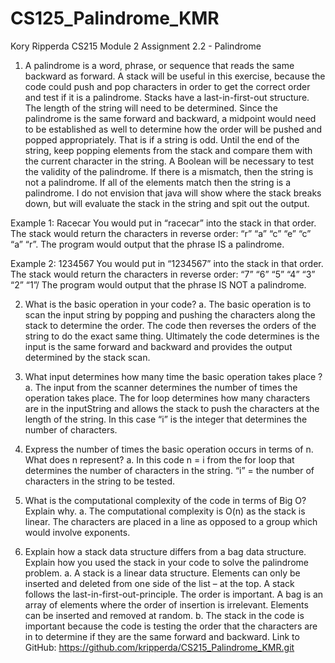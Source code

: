 # CS125_Palindrome_KMR
Kory Ripperda
CS215 Module 2
Assignment 2.2 - Palindrome

1.	A palindrome is a word, phrase, or sequence that reads the same backward as forward. A stack will be useful in this exercise, because the code could push and pop characters in order to get the correct order and test if it is a palindrome. Stacks have a last-in-first-out structure.
The length of the string will need to be determined. Since the palindrome is the same forward and backward, a midpoint would need to be established as well to determine how the order will be pushed and popped appropriately. That is if a string is odd. Until the end of the string, keep popping elements from the stack and compare them with the current character in the string. A Boolean will be necessary to test the validity of the palindrome. If there is a mismatch, then the string is not a palindrome. If all of the elements match then the string is a palindrome.
I do not envision that java will show where the stack breaks down, but will evaluate the stack in the string and spit out the output. 

Example 1:
Racecar
You would put in “racecar” into the stack in that order. The stack would return the characters in reverse order: “r” “a” “c” “e” “c” “a” “r”.
The program would output that the phrase IS a palindrome.

Example 2:
1234567
You would put in “1234567” into the stack in that order.
The stack would return the characters in reverse order: “7” “6” “5” “4” “3” “2” “1”/
The program would output that the phrase IS NOT a palindrome.

2.	What is the basic operation in your code?
a.	The basic operation is to scan the input string by popping and pushing the characters along the stack to determine the order. The code then reverses the orders of the string to do the exact same thing. Ultimately the code determines is the input is the same forward and backward and provides the output determined by the stack scan.

3.	What input determines how many time the basic operation takes place ?
a.	The input from the scanner determines the number of times the operation takes place. The for loop determines how many characters are in the inputString and allows the stack to push the characters at the length of the string. In this case “i” is the integer that determines the number of characters.

4.	Express the number of times the basic operation occurs in terms of n. What does n represent?
a.	In this code n = i from the for loop that determines the number of characters in the string. “i” = the number of characters in the string to be tested. 
5.	What is the computational complexity of the code in terms of Big O? Explain why.
a.	The computational complexity is O(n) as the stack is linear. The characters are placed in a line as opposed to a group which would involve exponents. 
6.	Explain how a stack data structure differs from a bag data structure. Explain how you used the stack in your code to solve the palindrome problem.
a.	A stack is a linear data structure. Elements can only be inserted and deleted from one side of the list – at the top. A stack follows the last-in-first-out-principle. The order is important. A bag is an array of elements where the order of insertion is irrelevant. Elements can be inserted and removed at random. 
b.	The stack in the code is important because the code is testing the order that the characters are in to determine if they are the same forward and backward.
Link to GitHub: https://github.com/kripperda/CS215_Palindrome_KMR.git



